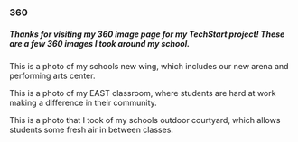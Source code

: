 ### 360

##### Thanks for visiting my 360 image page for my TechStart project! These are a few 360 images I took around my school.

This is a photo of my schools new wing, which includes our new arena and performing arts center.
<script src="//360.vizor.io/scripts/embed.js" data-vizorurl="https://360.vizor.io/embed/v/plrxp" ></script>

This is a photo of my EAST classroom, where students are hard at work making a difference in their community.
<script src="//360.vizor.io/scripts/embed.js" data-vizorurl="https://360.vizor.io/embed/v/xp6vg" ></script>

This is a photo that I took of my schools outdoor courtyard, which allows students some fresh air in between classes.
<script src="//360.vizor.io/scripts/embed.js" data-vizorurl="https://360.vizor.io/embed/v/daknk" ></script>
